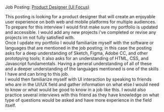 Job Posting: [Product Designer (UI Focus)](https://www.builtinnyc.com/job/design/product-designer-ui-focus/77763)

This posting is looking for a product designer that will create an enjoyable user experience on both web and mobile platforms for multiple audiences. <br>
To prepare for this interview I would first make sure my portfolio is updated and accessible. I would add any new projects i've completed or revise any projects im not fully satisfied with. <br>
Once I update my portfolio I would familiarize myself with the software or languages that are mentioned in the job posting; in this case the posting asks for a deep understanding of Sketch, Figma, Adobe CC, and other prototpying tools; it also asks for an understanding of HTML, CSS, and Javascript fundamentals. Having a general understanding of all of these and a deeper understanding of the languages mentioned is one of the skills I have and can bring to this job. <br>
I would then familiarize myself with UI interaction by speaking to friends who are in the UI/UX field and gather information on what else I would need to know or what would be good to know in a job like this. I would also practice several interviews with this friend as they have knowledge on what type of questions would be asked and have more experience in the field itself. 
